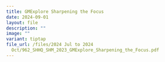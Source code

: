 ```yaml
---
title: GMExplore Sharpening the Focus
date: 2024-09-01
layout: file
description: ""
image: ""
variant: tiptap
file_url: /files/2024 Jul to 2024
  Oct/962_SHHQ_SHM_2023_GMExplore_Sharpening_the_Focus.pdf
---
```

